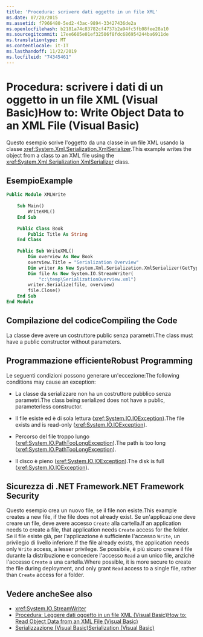 ```yaml
---
title: 'Procedura: scrivere dati oggetto in un file XML'
ms.date: 07/20/2015
ms.assetid: f7966480-5ed2-43ac-9894-33427436de2a
ms.openlocfilehash: b2181a74c83782cf4737b2a94fc5fb08fee28a10
ms.sourcegitcommit: 17ee6605e01ef32506f8fdc686954244ba6911de
ms.translationtype: MT
ms.contentlocale: it-IT
ms.lasthandoff: 11/22/2019
ms.locfileid: "74345461"
---
```

# <a name="how-to-write-object-data-to-an-xml-file-visual-basic"></a><span data-ttu-id="300a5-102">Procedura: scrivere i dati di un oggetto in un file XML (Visual Basic)</span><span class="sxs-lookup"><span data-stu-id="300a5-102">How to: Write Object Data to an XML File (Visual Basic)</span></span>
<span data-ttu-id="300a5-103">Questo esempio scrive l'oggetto da una classe in un file XML usando la classe <xref:System.Xml.Serialization.XmlSerializer>.</span><span class="sxs-lookup"><span data-stu-id="300a5-103">This example writes the object from a class to an XML file using the <xref:System.Xml.Serialization.XmlSerializer> class.</span></span>  
  
## <a name="example"></a><span data-ttu-id="300a5-104">Esempio</span><span class="sxs-lookup"><span data-stu-id="300a5-104">Example</span></span>  
  
```vb  
Public Module XMLWrite  
  
    Sub Main()  
        WriteXML()  
    End Sub  
  
    Public Class Book  
        Public Title As String  
    End Class  
  
    Public Sub WriteXML()  
        Dim overview As New Book  
        overview.Title = "Serialization Overview"  
        Dim writer As New System.Xml.Serialization.XmlSerializer(GetType(Book))  
        Dim file As New System.IO.StreamWriter(  
            "c:\temp\SerializationOverview.xml")  
        writer.Serialize(file, overview)  
        file.Close()  
    End Sub  
End Module  
```  
  
## <a name="compiling-the-code"></a><span data-ttu-id="300a5-105">Compilazione del codice</span><span class="sxs-lookup"><span data-stu-id="300a5-105">Compiling the Code</span></span>  
 <span data-ttu-id="300a5-106">La classe deve avere un costruttore public senza parametri.</span><span class="sxs-lookup"><span data-stu-id="300a5-106">The class must have a public constructor without parameters.</span></span>  
  
## <a name="robust-programming"></a><span data-ttu-id="300a5-107">Programmazione efficiente</span><span class="sxs-lookup"><span data-stu-id="300a5-107">Robust Programming</span></span>  
 <span data-ttu-id="300a5-108">Le seguenti condizioni possono generare un'eccezione:</span><span class="sxs-lookup"><span data-stu-id="300a5-108">The following conditions may cause an exception:</span></span>  
  
- <span data-ttu-id="300a5-109">La classe da serializzare non ha un costruttore pubblico senza parametri.</span><span class="sxs-lookup"><span data-stu-id="300a5-109">The class being serialized does not have a public, parameterless constructor.</span></span>  
  
- <span data-ttu-id="300a5-110">Il file esiste ed è di sola lettura (<xref:System.IO.IOException>).</span><span class="sxs-lookup"><span data-stu-id="300a5-110">The file exists and is read-only (<xref:System.IO.IOException>).</span></span>  
  
- <span data-ttu-id="300a5-111">Percorso del file troppo lungo (<xref:System.IO.PathTooLongException>).</span><span class="sxs-lookup"><span data-stu-id="300a5-111">The path is too long (<xref:System.IO.PathTooLongException>).</span></span>  
  
- <span data-ttu-id="300a5-112">Il disco è pieno (<xref:System.IO.IOException>).</span><span class="sxs-lookup"><span data-stu-id="300a5-112">The disk is full (<xref:System.IO.IOException>).</span></span>  
  
## <a name="net-framework-security"></a><span data-ttu-id="300a5-113">Sicurezza di .NET Framework</span><span class="sxs-lookup"><span data-stu-id="300a5-113">.NET Framework Security</span></span>  
 <span data-ttu-id="300a5-114">Questo esempio crea un nuovo file, se il file non esiste.</span><span class="sxs-lookup"><span data-stu-id="300a5-114">This example creates a new file, if the file does not already exist.</span></span> <span data-ttu-id="300a5-115">Se un'applicazione deve creare un file, deve avere accesso `Create` alla cartella.</span><span class="sxs-lookup"><span data-stu-id="300a5-115">If an application needs to create a file, that application needs `Create` access for the folder.</span></span> <span data-ttu-id="300a5-116">Se il file esiste già, per l'applicazione è sufficiente l'accesso `Write`, un privilegio di livello inferiore.</span><span class="sxs-lookup"><span data-stu-id="300a5-116">If the file already exists, the application needs only `Write` access, a lesser privilege.</span></span> <span data-ttu-id="300a5-117">Se possibile, è più sicuro creare il file durante la distribuzione e concedere l'accesso `Read` a un unico file, anziché l'accesso `Create` a una cartella.</span><span class="sxs-lookup"><span data-stu-id="300a5-117">Where possible, it is more secure to create the file during deployment, and only grant `Read` access to a single file, rather than `Create` access for a folder.</span></span>  
  
## <a name="see-also"></a><span data-ttu-id="300a5-118">Vedere anche</span><span class="sxs-lookup"><span data-stu-id="300a5-118">See also</span></span>

- <xref:System.IO.StreamWriter>
- [<span data-ttu-id="300a5-119">Procedura: Leggere dati oggetto in un file XML (Visual Basic)</span><span class="sxs-lookup"><span data-stu-id="300a5-119">How to: Read Object Data from an XML File (Visual Basic)</span></span>](../../../../visual-basic/programming-guide/concepts/serialization/how-to-read-object-data-from-an-xml-file.md)
- [<span data-ttu-id="300a5-120">Serializzazione (Visual Basic)</span><span class="sxs-lookup"><span data-stu-id="300a5-120">Serialization (Visual Basic)</span></span>](../../../../visual-basic/programming-guide/concepts/serialization/index.md)
